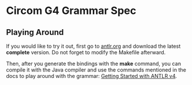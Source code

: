# Circom G4 Grammar Spec

## Playing Around

If you would like to try it out, first go to [antlr.org](https://www.antlr.org/download.html) and download the latest **complete** version. 
Do not forget to modify the Makefile afterward.

Then, after you generate the bindings with the __make__ command, you can compile it with the Java compiler and use the 
commands mentioned in the docs to play around with the grammar: [Getting Started with ANTLR v4](https://github.com/antlr/antlr4/blob/dev/doc/getting-started.md).